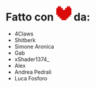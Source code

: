 # Fatto con ![deltarune-heart](assets/img/cuore.svg) da:
- 4Claws
- Shitberk
- Simone Aronica
- Gab
- xShader1374_
- Alex
- Andrea Pedrali
- Luca Fosforo